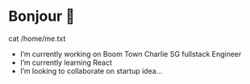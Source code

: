# Bonjour 👋
cat /home/me.txt 
- I’m currently working on Boom Town Charlie SG fullstack Engineer
- I’m currently learning React
- I’m looking to collaborate on startup idea...
